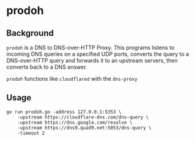 # prodoh
 
## Background
 ```prodoh``` is a DNS to DNS-over-HTTP Proxy. This programs listens to incoming DNS queries on a specified UDP ports, converts the query to a DNS-over-HTTP query and forwards it to an upstream servers, then converts back to a DNS answer.

 ```prodoh``` functions like ```cloudflared``` with the ```dns-proxy``` 

## Usage

```
go run prodoh.go -address 127.0.0.1:5353 \
    -upstream https://cloudflare-dns.com/dns-query \
    -upstream https://dns.google.com/resolve \
    -upstream https://dns9.quad9.net:5053/dns-query \
    -timeout 2
```


